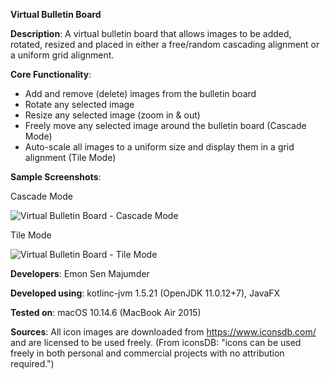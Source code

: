 **Virtual Bulletin Board**

**Description**: A virtual bulletin board that allows images to be added, rotated, resized and placed in either a free/random cascading alignment or a uniform grid alignment.

**Core Functionality**:
- Add and remove (delete) images from the bulletin board
- Rotate any selected image
- Resize any selected image (zoom in & out)
- Freely move any selected image around the bulletin board (Cascade Mode)
- Auto-scale all images to a uniform size and display them in a grid alignment (Tile Mode)

**Sample Screenshots**:

Cascade Mode

![Virtual Bulletin Board - Cascade Mode](https://user-images.githubusercontent.com/55682406/168747314-b6efd53d-0e58-4f38-b416-842085b69ead.png)

Tile Mode

![Virtual Bulletin Board - Tile Mode](https://user-images.githubusercontent.com/55682406/168747296-2021cf1e-b3e7-436f-9c6c-38e8001187dd.png)

**Developers**: Emon Sen Majumder

**Developed using**: kotlinc-jvm 1.5.21 (OpenJDK 11.0.12+7), JavaFX

**Tested on**: macOS 10.14.6 (MacBook Air 2015)

**Sources**:
All icon images are downloaded from https://www.iconsdb.com/ and are licensed to be used freely. 
(From iconsDB: "icons can be used freely in both personal and commercial projects with no attribution required.")
